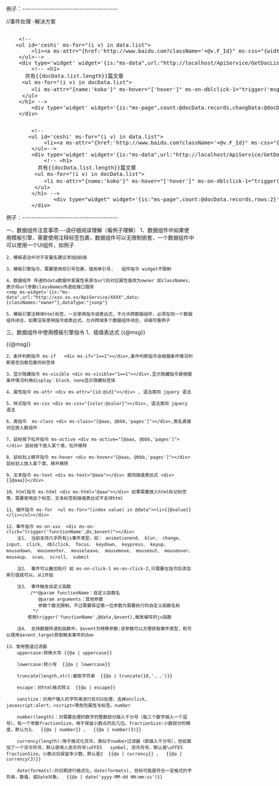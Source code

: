 例子：----------------------------------------
    <!-- 基类 -->
    <script type="text/javascript" src="/src/lib/jquery-1.8/jquery.js"></script>
    <script type="text/javascript" src="/node_modules/avalon2/dist/avalon.js"></script>
    <!-- 帮助类 -->
    <script type="text/javascript" src="/src/pages/outils.min.js"></script>
    <script type="text/javascript" src="/src/lib/utils/uuid.js"></script>
    <!-- 分页 -->
    <script type="text/javascript" src="/src/lib/layui/dist/layui.js"></script>
    <link rel="stylesheet" href="/src/lib/layui/dist/css/layui-page.css">

<style>
        /* 解决页面初始化加载出现花括号 */
        .ms-controller {
            display: none;
        }

        ul
        {
            list-style-type: none;
            padding: 10px;
            margin: 10px;
        }
        ul li
        {
            background-repeat: no-repeat;
            background-position: 0px 5px; 
            padding-left: 14px; 
        }


        .hover{
            color: red
        }
</style>


 //事件处理 -解决方案
<script>
function msg(e, ee) {
    alert("您当前点击了栏目编号为" + e.F_Id);
    jQuery(ee.target).css("color", "red");
}

        //处理传递的数据,然后再继续传递--------数据组件 流转过程如果需要修改传递数据 解决方案
avalon.filters.idsOp = function (obj) {
    var ids = Enumerable.From(obj.data.classId).Select("x=>x.F_Id").ToArray().join(",");
    obj.data.classId = ids;
    return obj;
}
</script>

   
<xmp ms-widget='{is:"ms-data",url:"http://localhost/ApiService/GetClassListByName",data:{classNames:"药监动态"},dataType:"jsonp"}'>
    <!-- 
   <ul id='ceshi' ms-for="(i v) in data.list">
        <li><a ms-attr="{href:'http://www.baidu.com?className='+@v.F_Id}" ms-css="{width:data.list.length}" target="_blank">{{@v.F_ClassName}}</a></li>
    </ul>-->
    <div type='widget' widget='{is:"ms-data",url:"http://localhost/ApiService/GetDocListByClassId",data:{rows:2,page:1,classId:data.list},dataType:"jsonp",reName:"docData"} | idsOp'>
        <!-- <h1>
      共有{{docData.list.length}}篇文章
     <ul ms-for="(i v) in docData.list">
        <li ms-attr="{name:'koko'}" ms-hover="['hover']" ms-on-dblclick-1="trigger('msg',@v,$event)" ms-on-dblclick-2="trigger('msg',@v,$event)">{{@v.F_Topic | truncate(20,'...')}} &nbsp;&nbsp;发布时间{{@v.F_CreatorTime | date("yyyy MM dd:HH:mm:ss")}}</li>
     </ul> 
    </h1> -->
        <div type='widget' widget='{is:"ms-page",count:@docData.records,changData:@docData,rowsName:"rows",pageName:"page"}'></div>
    </div>
</xmp>

    
<xmp ms-widget='{is:"ms-data",url:"http://localhost/ApiService/GetClassListByName",data:{classNames:"通知公告"},dataType:"jsonp"}'>
        <!-- 
       <ul id='ceshi' ms-for="(i v) in data.list">
            <li><a ms-attr="{href:'http://www.baidu.com?className='+@v.F_Id}" ms-css="{width:data.list.length}" target="_blank">{{@v.F_ClassName}}</a></li>
        </ul>-->
        <div type='widget' widget='{is:"ms-data",url:"http://localhost/ApiService/GetDocListByClassId",data:{rows:2,page:"owner",classId:data.list},dataType:"jsonp",reName:"docData"} | idsOp'>
            <!-- <h1>
          共有{{docData.list.length}}篇文章
         <ul ms-for="(i v) in docData.list">
            <li ms-attr="{name:'koko'}" ms-hover="['hover']" ms-on-dblclick-1="trigger('msg',@v,$event)" ms-on-dblclick-2="trigger('msg',@v,$event)">{{@v.F_Topic | truncate(20,'...')}} &nbsp;&nbsp;发布时间{{@v.F_CreatorTime | date("yyyy MM dd:HH:mm:ss")}}</li>
         </ul> 
        </h1> -->
               <div type="widget" widget='{is:"ms-page",count:@docData.records,rows:2}'></div>
        </div>
</xmp>


例子：----------------------------------------

一、数据组件注意事项---请仔细阅读理解（看例子理解）
    1、数据组件中如果使用模板引擎，需要使用注释标签包裹，数据组件可以无限制嵌套，一个数据组件中可以使用一个UI组件，如例子

    2、模板语法中对于变量名建议添加@前缀

    3、模板引擎指令，需要使用双引号包裹，值用单引号,   组件指令 widget不限制

    4、数据组件 传递的data数据中某属性来源与url则对应属性值改为owner 如classNames，表示将url参数classNames传递给接口服务
    <xmp ms-widget='{is:"ms-data",url:"http://xxx.xx.xx/ApiService/XXXX",data:{classNames:"owner"},dataType:"jsonp"}

    5、模板引擎注释体html标签，一旦使用指令或表达式，不允许跨数据组件，必须在同一个数据组件闭合，如果没有使用指令或表达式，允许跨域多个数据组件闭合，详细可看例子

三、数据组件中使用模板引擎指令
    1、插值表达式 {{@msg}} <div>{{@msg}}</div>

    2、条件判断指令 ms-if   <div ms-if="1==1"></div>,条件判断指令会根据条件情况判断是否加载包裹的标签体

    3、显示隐藏指令 ms-visible <div ms-visible="1==1"></div>,显示隐藏指令是根据条件情况利用display：block、none显示隐藏标签体

    4、属性指令 ms-attr <div ms-attr="{id:@id}"></div> , 语法类同 jquery 语法

    5、样式指令 ms-css <div ms-css="{color:@color}"></div>, 语法类同 jquery 语法

    6、类指令  ms-class <div ms-class="[@aaa, @bbb,'pages']"></div>,类名直接对应放入数组中

    7、鼠标按下松开指令 ms-active <div ms-active="[@aaa, @bbb,'pages']"></div> 鼠标按下放入某个类，松开移除

    8、鼠标划上移开指令 ms-hover <div ms-hover="[@aaa, @bbb,'pages']"></div> 鼠标划上放入某个类，移开移除

    9、文本指令 ms-text <div ms-text="@aaa"></div> 类同插值表达式 <div>{{@aaa}}</div>

    10、html指令 ms-html <div ms-html="@aaa"></div> 如果需要放入html标记标签等，需要使用这个标签，文本标签和插值表达式不支持html

    11、循环指令 ms-for  <ul ms-for="(index value) in @data"><li>{{@value}}</li></ul></div>

    12、事件指令 ms-on-xxx  <div ms-on-click="trigger('functionName',@v,$event)"></div>
        注1、 当前支持几乎所有js事件类型，如： animationend、 blur、 change、 input、 click、 dblclick、 focus、 keydown、 keypress、 keyup、 mousedown、 mouseenter、 mouseleave、 mousemove、 mouseout、 mouseover、 mouseup、 scan、 scroll、 submit

        注2、 事件可以叠加执行 如 ms-on-click-1 ms-on-click-2,只需要在指令后添加索引值就可以，从1开始

        注3、 事件触发自定义函数
             /**@param functionName：自定义函数名
                @param arguments：其他参数
                参数个数无限制，不过需要保证第一位参数为需要执行的自定义函数名称
              */
            使用trigger('functionName',@data,$event),触发编写的js函数

        注4、 支持数据传递到函数中，$event为特殊参数:该参数可以方便获取事件类型，和可以使用$event.target获取触发事件的dom

    13、常用管道过滤器
        uppercase:转换大写 {{@a | uppercase}}

        lowercase:转小写  {{@a | lowercase}}

        truncate(length,str):截取字符串  {{@a | truncate(10,'...')}}

        escape：对html格式转义  {{@a | escape}}

        sanitize：对用户输入的字符串进行反XSS处理，去掉onclick, javascript:alert，<script>等危险属性与标签。number

        number(length)：对需要处理的数字的整数部分插入千分号（每三个数字插入一个逗号），有一个参数fractionSize，用于保留小数点的后几位。fractionSize:小数部分的精度，默认为3。  {{@a | number}} 、  {{@a | number(3)}}

        currency(length):用于格式化货币，类似于number过滤器（即插入千分号），但前面加了一个货币符号，默认使用人民币符号\uFFE5   symbol, 货币符号，默认是\uFFE5 fractionSize，小数点后保留多少数，默认是2  {{@a | currency}} 、  {{@a | currency(3)}}

        date(formats):对日期进行格式化，date(formats), 目标可能是符合一定格式的字符串，数值，或Date对象。  {{@a | date('yyyy-MM-dd HH:mm:ss')}}